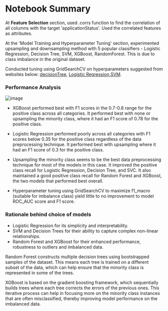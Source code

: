 # Notebook Summary

At **Feature Selection** section, used .corrs function to find the correlation of all columns with the target 'applicationStatus'. Used the correlated features as attributes.


At the 'Model Training and Hyperparameter Tuning' section, experimented upsampling and downsampling method with 5 popular classifiers - Logistic Regression, Decision Tree, SVM, XGBoost, RandomForest. This is due to class imbalance in the original dataset.

Conducted tuning using GridSearchCV on hyperparameters suggested from websites below: [decisionTree](https://www.geeksforgeeks.org/how-to-tune-a-decision-tree-in-hyperparameter-tuning/), [Logistic Regression](https://medium.com/codex/do-i-need-to-tune-logistic-regression-hyperparameters-1cb2b81fca69),[SVM](https://www.geeksforgeeks.org/svm-hyperparameter-tuning-using-gridsearchcv-ml/).


### **Performance Analysis**
![image](https://github.com/BiQiB7/ARKMIND/assets/121548392/21d78bd2-3743-443a-9492-5c2f8afdaba4)

*  XGBoost performed best with F1 scores in the 0.7-0.8 range for the positive class across all categories. It performed best with none or upsampling the minority class, where it had an F1 score of 0.78 for the positive class.

*  Logistic Regression performed poorly across all categories with F1 scores below 0.35 for the positive class regardless of the data preprocessing technique. It performed best with upsampling where it had an F1 score of 0.3 for the positive class.


*  Upsampling the minority class seems to be the best data preprocessing technique for most of the models in this case. It improved the positive class recall for Logistic Regression, Decision Tree, and SVC. It also maintained a good positive class recall for Random Forest and XGBoost, the two models that performed best overall.

*  Hyperparameter tuning using GridSearchCV to maximize f1_macro (suitable for imbalance class) yield little to no improvement to model ROC_AUC score and F1 score.

### **Rationale behind choice of models**

*  Logistic Regression for its simplicity and interpretability.
*  SVM and Decision Trees for their ability to capture complex non-linear relationships.
*  Random Forest and XGBoost for their enhanced performance, robustness to outliers and imbalanced data.

 Random Forest constructs multiple decision trees using bootstrapped samples of the dataset. This means each tree is trained on a different subset of the data, which can help ensure that the minority class is represented in some of the trees. 
 
 XGBoost is based on the gradient boosting framework, which sequentially builds trees where each tree corrects the errors of the previous ones. This iterative process can help in focusing more on the minority class instances that are often misclassified, thereby improving model performance on the imbalanced data. 
